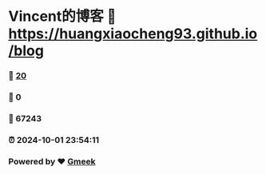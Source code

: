 # Vincent的博客 :link: https://huangxiaocheng93.github.io/blog 
### :page_facing_up: [20](https://huangxiaocheng93.github.io/blog/tag.html) 
### :speech_balloon: 0 
### :hibiscus: 67243 
### :alarm_clock: 2024-10-01 23:54:11 
### Powered by :heart: [Gmeek](https://github.com/Meekdai/Gmeek)
